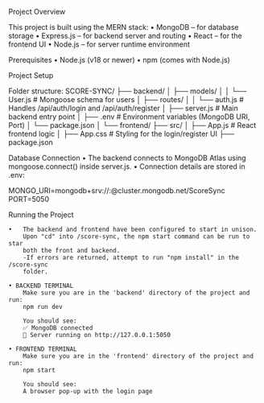 Project Overview

This project is built using the MERN stack:
	•	MongoDB – for database storage
	•	Express.js – for backend server and routing
	•	React – for the frontend UI
	•	Node.js – for server runtime environment



Prerequisites
	•	Node.js (v18 or newer)
	•	npm (comes with Node.js)




Project Setup

Folder structure:
SCORE-SYNC/
├── backend/
│   ├── models/
│   │   └── User.js          # Mongoose schema for users
│   ├── routes/
│   │   └── auth.js          # Handles /api/auth/login and /api/auth/register
│   ├── server.js            # Main backend entry point
│   ├── .env                 # Environment variables (MongoDB URI, Port)
│   └── package.json
│
└── frontend/
    ├── src/
    │   ├── App.js           # React frontend logic
    │   ├── App.css          # Styling for the login/register UI
    ├── package.json



Database Connection
	•	The backend connects to MongoDB Atlas using mongoose.connect() inside server.js.
	•	Connection details are stored in .env:

MONGO_URI=mongodb+srv://<username>:<password>@cluster.mongodb.net/ScoreSync
PORT=5050




Running the Project

	•	The backend and frontend have been configured to start in unison.
		Upon "cd" into /score-sync, the npm start command can be run to star
		both the front and backend.
		-If errors are returned, attempt to run "npm install" in the /score-sync
		folder.
		
    • BACKEND TERMINAL
        Make sure you are in the 'backend' directory of the project and run:
        npm run dev

        You should see:
        ✅ MongoDB connected
        🚀 Server running on http://127.0.0.1:5050

    • FRONTEND TERMINAL
        Make sure you are in the 'frontend' directory of the project and run:
        npm start

        You should see:
        A browser pop-up with the login page
